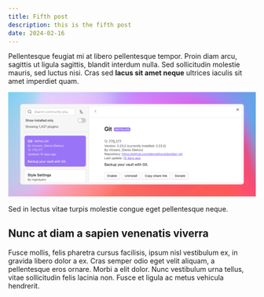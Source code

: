 ```yaml
---
title: Fifth post
description: this is the fifth post
date: 2024-02-16
---
```

Pellentesque feugiat mi at libero pellentesque tempor. Proin diam arcu, sagittis ut ligula sagittis, blandit interdum nulla. Sed sollicitudin molestie mauris, sed luctus nisi. Cras sed **lacus sit amet neque** ultrices iaculis sit amet imperdiet quam.

![](assets/images/image-1.png)

Sed in lectus vitae turpis molestie congue eget pellentesque neque.

## Nunc at diam a sapien venenatis viverra

Fusce mollis, felis pharetra cursus facilisis, ipsum nisl vestibulum ex, in gravida libero dolor a ex. Cras semper odio eget velit aliquam, a pellentesque eros ornare. Morbi a elit dolor. Nunc vestibulum urna tellus, vitae sollicitudin felis lacinia non. Fusce et ligula ac metus vehicula hendrerit.
